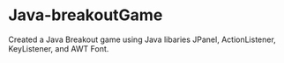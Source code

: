 # Java-breakoutGame
Created a Java Breakout game using Java libaries JPanel, ActionListener, KeyListener, and AWT Font. 

